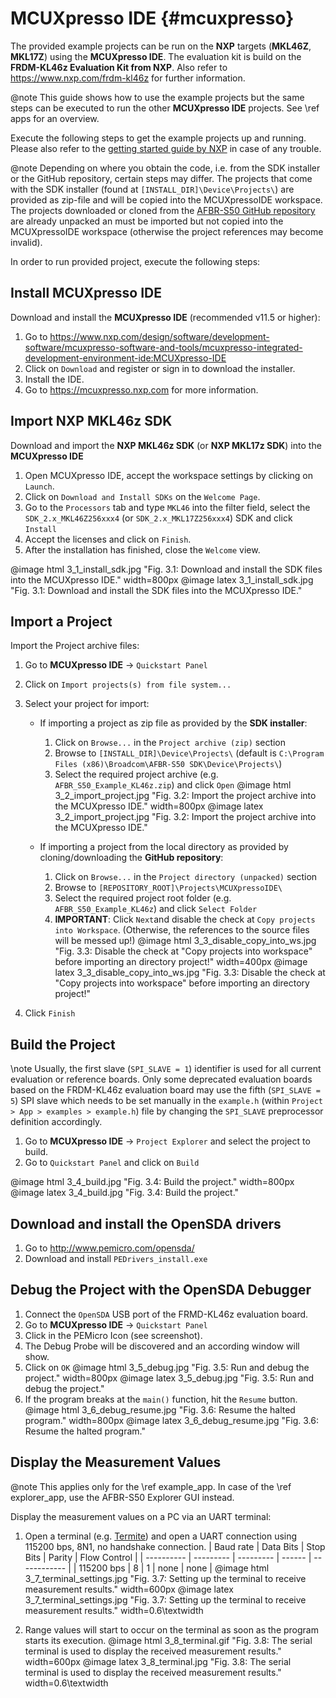 # MCUXpresso IDE {#mcuxpresso}

The provided example projects can be run on the **NXP** targets (**MKL46Z**,
**MKL17Z**) using the **MCUXpresso IDE**. The evaluation kit is build on the
**FRDM-KL46z Evaluation Kit from NXP**. Also refer to
<https://www.nxp.com/frdm-kl46z> for further information.

@note This guide shows how to use the example projects but the same steps can be
executed to run the other **MCUXpresso IDE** projects. See \ref apps for an
overview.

Execute the following steps to get the example projects up and running. Please
also refer to the
[getting started guide by NXP](https://www.nxp.com/docs/en/user-guide/MCUXSDKGSUG.pdf)
in case of any trouble.

@note Depending on where you obtain the code, i.e. from the SDK installer or the
GitHub repository, certain steps may differ. The projects that come with the SDK
installer (found at `[INSTALL_DIR]\Device\Projects\`) are provided as zip-file
and will be copied into the MCUXpressoIDE workspace. The projects downloaded or
cloned from the
[AFBR-S50 GitHub repository](https://github.com/Broadcom/AFBR-S50-API) are
already unpacked an must be imported but not copied into the MCUXpressoIDE
workspace (otherwise the project references may become invalid).

In order to run provided project, execute the following steps:

## Install MCUXpresso IDE

Download and install the **MCUXpresso IDE** (recommended v11.5 or higher):

1. Go to
   <https://www.nxp.com/design/software/development-software/mcuxpresso-software-and-tools/mcuxpresso-integrated-development-environment-ide:MCUXpresso-IDE>
2. Click on `Download` and register or sign in to download the installer.
3. Install the IDE.
4. Go to <https://mcuxpresso.nxp.com> for more information.

## Import NXP MKL46z SDK

Download and import the **NXP MKL46z SDK** (or **NXP MKL17z SDK**) into the
**MCUXpresso IDE**

1. Open MCUXpresso IDE, accept the workspace settings by clicking on `Launch`.
2. Click on `Download and Install SDKs` on the `Welcome Page`.
3. Go to the `Processors` tab and type `MKL46` into the filter field, select the
   `SDK_2.x_MKL46Z256xxx4` (or `SDK_2.x_MKL17Z256xxx4`) SDK and click `Install`
4. Accept the licenses and click on `Finish`.
5. After the installation has finished, close the `Welcome` view.

@image html 3_1_install_sdk.jpg "Fig. 3.1: Download and install the SDK files into the MCUXpresso IDE." width=800px
@image latex 3_1_install_sdk.jpg "Fig. 3.1: Download and install the SDK files into the MCUXpresso IDE."

## Import a Project

Import the Project archive files:

1. Go to **MCUXpresso IDE** -> `Quickstart Panel`
2. Click on `Import projects(s) from file system...`
3. Select your project for import:

    -   If importing a project as zip file as provided by the **SDK installer**:

        1. Click on `Browse...` in the `Project archive (zip)` section
        2. Browse to `[INSTALL_DIR]\Device\Projects\` (default is
           `C:\Program Files (x86)\Broadcom\AFBR-S50 SDK\Device\Projects\`)
        3. Select the required project archive (e.g.
           `AFBR_S50_Example_KL46z.zip`) and click `Open`
            @image html 3_2_import_project.jpg "Fig. 3.2: Import the project archive into the MCUXpresso IDE." width=800px
            @image latex 3_2_import_project.jpg "Fig. 3.2: Import the project archive into the MCUXpresso IDE."

    -   If importing a project from the local directory as provided by
        cloning/downloading the **GitHub repository**:

        1. Click on `Browse...` in the `Project directory (unpacked)` section
        2. Browse to `[REPOSITORY_ROOT]\Projects\MCUXpressoIDE\`
        3. Select the required project root folder (e.g.
           `AFBR_S50_Example_KL46z`) and click `Select Folder`
        4. **IMPORTANT**: Click `Next`and disable the check at
           `Copy projects into Workspace`. (Otherwise, the references to the
           source files will be messed up!)
            @image html 3_3_disable_copy_into_ws.jpg "Fig. 3.3: Disable the check at \"Copy projects into workspace\" before importing an directory project!" width=400px
            @image latex 3_3_disable_copy_into_ws.jpg "Fig. 3.3: Disable the check at \"Copy projects into workspace\" before importing an directory project!"

4. Click `Finish`

## Build the Project

\note Usually, the first slave (`SPI_SLAVE = 1`) identifier is used for all
current evaluation or reference boards. Only some deprecated evaluation boards
based on the FRDM-KL46z evaluation board may use the fifth (`SPI_SLAVE = 5`) SPI
slave which needs to be set manually in the `example.h` (within
`Project > App > examples > example.h`) file by changing the `SPI_SLAVE`
preprocessor definition accordingly.

1. Go to **MCUXpresso IDE** -> `Project Explorer` and select the project to
   build.
2. Go to `Quickstart Panel` and click on `Build`

@image html 3_4_build.jpg "Fig. 3.4: Build the project." width=800px
@image latex 3_4_build.jpg "Fig. 3.4: Build the project."

## Download and install the OpenSDA drivers

1. Go to <http://www.pemicro.com/opensda/>
2. Download and install `PEDrivers_install.exe`

## Debug the Project with the OpenSDA Debugger

1. Connect the `OpenSDA` USB port of the FRMD-KL46z evaluation board.
2. Go to **MCUXpresso IDE** -> `Quickstart Panel`
3. Click in the PEMicro Icon (see screenshot).
4. The Debug Probe will be discovered and an according window will show.
5. Click on `OK`
    @image html 3_5_debug.jpg "Fig. 3.5: Run and debug the project." width=800px
    @image latex 3_5_debug.jpg "Fig. 3.5: Run and debug the project."
6. If the program breaks at the `main()` function, hit the `Resume` button.
    @image html 3_6_debug_resume.jpg "Fig. 3.6: Resume the halted program." width=800px
    @image latex 3_6_debug_resume.jpg "Fig. 3.6: Resume the halted program."

## Display the Measurement Values

@note This applies only for the \ref example_app. In case of the \ref
explorer_app, use the AFBR-S50 Explorer GUI instead.

Display the measurement values on a PC via an UART terminal:

1. Open a terminal (e.g.
   [Termite](https://www.compuphase.com/software_termite.htm)) and open a
   UART connection using 115200 bps, 8N1, no handshake connection.
   | Baud rate  | Data Bits | Stop Bits | Parity | Flow Control |
   | ---------- | --------- | --------- | ------ | ------------ |
   | 115200 bps | 8         | 1         | none   | none         |
   @image html 3_7_terminal_settings.jpg "Fig. 3.7: Setting up the terminal to receive measurement results." width=600px
   @image latex 3_7_terminal_settings.jpg "Fig. 3.7: Setting up the terminal to receive measurement results." width=0.6\textwidth

2. Range values will start to occur on the terminal as soon as the program
   starts its execution.
   @image html 3_8_terminal.gif "Fig. 3.8: The serial terminal is used to display the received measurement results." width=600px
   @image latex 3_8_terminal.jpg "Fig. 3.8: The serial terminal is used to display the received measurement results." width=0.6\textwidth
